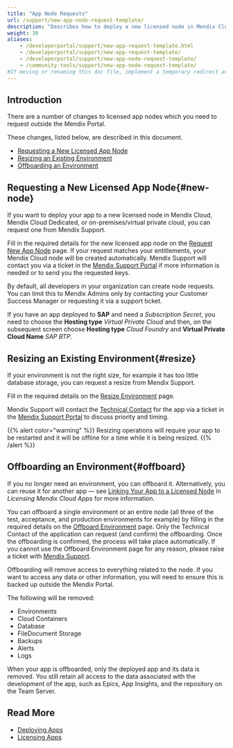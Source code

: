 ```yaml
---
title: "App Node Requests"
url: /support/new-app-node-request-template/
description: "Describes how to deploy a new licensed node in Mendix Cloud or on-premises/virtual private cloud."
weight: 30
aliases:
    - /developerportal/support/new-app-request-template.html
    - /developerportal/support/new-app-request-template/
    - /developerportal/support/new-app-node-request-template/
    - /community-tools/support/new-app-node-request-template/
#If moving or renaming this doc file, implement a temporary redirect and let the respective team know they should update the URL in the product. See Mapping to Products for more details.
---
```


## Introduction

There are a number of changes to licensed app nodes which you need to request outside the Mendix Portal.

These changes, listed below, are described in this document.

* [Requesting a New Licensed App Node](#new-node)
* [Resizing an Existing Environment](#resize)
* [Offboarding an Environment](#offboard)

## Requesting a New Licensed App Node{#new-node}

If you want to deploy your app to a new licensed node in Mendix Cloud, Mendix Cloud Dedicated, or on-premises/virtual private cloud, you can request one from Mendix Support.

Fill in the required details for the new licensed app node on the [Request New App Node](https://newnode.mendix.com/) page. If your request matches your entitlements, your Mendix Cloud node will be created automatically. Mendix Support will contact you via a ticket in the [Mendix Support Portal](https://support.mendix.com/) if more information is needed or to send you the requested keys.

By default, all developers in your organization can create node requests. You can limit this to Mendix Admins only by contacting your Customer Success Manager or requesting it via a support ticket.

If you have an app deployed to **SAP** and need a *Subscription Secret*, you need to choose the **Hosting type** *Virtual Private Cloud* and then, on the subsequent screen choose **Hosting type** *Cloud Foundry* and **Virtual Private Cloud Name** *SAP BTP*.  

## Resizing an Existing Environment{#resize}

If your environment is not the right size, for example it has too little database storage, you can request a resize from Mendix Support.

Fill in the required details on the [Resize Environment](https://resize.mendix.com/index.html) page.

Mendix Support will contact the [Technical Contact](/developerportal/general/app-roles/#technical-contact) for the app via a ticket in the [Mendix Support Portal](https://support.mendix.com) to discuss priority and timing.

{{% alert color="warning" %}}
Resizing operations will require your app to be restarted and it will be offline for a time while it is being resized.
{{% /alert %}}

## Offboarding an Environment{#offboard}

If you no longer need an environment, you can offboard it. Alternatively, you can reuse it for another app — see [Linking Your App to a Licensed Node](/developerportal/deploy/licensing-apps/#licensed-node) in *Licensing Mendix Cloud Apps* for more information.

You can offboard a single environment or an entire node (all three of the test, acceptance, and production environments for example) by filling in the required details on the [Offboard Environment](https://offboard.mendix.com/index.html) page. Only the Technical Contact of the application can request (and confirm) the offboarding. Once the offboarding is confirmed, the process will take place automatically. If you cannot use the Offboard Environment page for any reason, please raise a ticket with [Mendix Support](https://support.mendix.com).

Offboarding will remove access to everything related to the node. If you want to access any data or other information, you will need to ensure this is backed up outside the Mendix Portal.

The following will be removed:

* Environments
* Cloud Containers
* Database
* FileDocument Storage
* Backups
* Alerts
* Logs

When your app is offboarded, only the deployed app and its data is removed. You still retain all access to the data associated with the development of the app, such as Epics, App Insights, and the repository on the Team Server.

## Read More

* [Deploying Apps](/deployment/)
* [Licensing Apps](/developerportal/deploy/licensing-apps-outside-mxcloud/)
